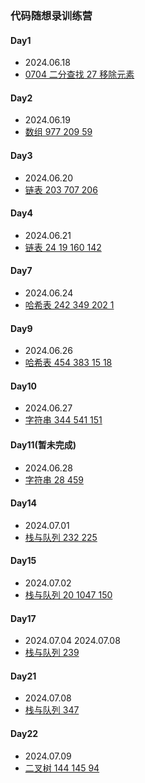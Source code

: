 ### 代码随想录训练营

#### Day1
+ 2024.06.18
+ [0704 二分查找 27 移除元素](https://github.com/hd2yao/leetcode/tree/master/training/day1)

#### Day2
+ 2024.06.19
+ [数组 977 209 59](https://github.com/hd2yao/leetcode/tree/master/training/day2)

#### Day3
+ 2024.06.20
+ [链表 203 707 206](https://github.com/hd2yao/leetcode/tree/master/training/day3)

#### Day4
+ 2024.06.21
+ [链表 24 19 160 142](https://github.com/hd2yao/leetcode/tree/master/training/day4)

#### Day7
+ 2024.06.24
+ [哈希表 242 349 202 1](https://github.com/hd2yao/leetcode/tree/master/training/day7)

#### Day9
+ 2024.06.26
+ [哈希表 454 383 15 18](https://github.com/hd2yao/leetcode/tree/master/training/day9)

#### Day10
+ 2024.06.27
+ [字符串 344 541 151](https://github.com/hd2yao/leetcode/tree/master/training/day10)

#### Day11(暂未完成)
+ 2024.06.28
+ [字符串 28 459](https://github.com/hd2yao/leetcode/tree/master/training/day11)

#### Day14
+ 2024.07.01
+ [栈与队列 232 225](https://github.com/hd2yao/leetcode/tree/master/training/day14)

#### Day15
+ 2024.07.02
+ [栈与队列 20 1047 150](https://github.com/hd2yao/leetcode/tree/master/training/day15)

#### Day17
+ 2024.07.04 2024.07.08
+ [栈与队列 239](https://github.com/hd2yao/leetcode/tree/master/training/day17)

#### Day21
+ 2024.07.08
+ [栈与队列 347](https://github.com/hd2yao/leetcode/tree/master/training/day21)

#### Day22
+ 2024.07.09
+ [二叉树 144 145 94](https://github.com/hd2yao/leetcode/tree/master/training/day22)